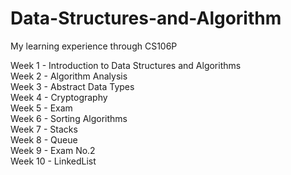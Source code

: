 # Data-Structures-and-Algorithm
My learning experience through CS106P

Week 1 - Introduction	to	Data	Structures	and	Algorithms<br />
Week 2 - Algorithm Analysis<br />
Week 3 - Abstract Data Types<br />
Week 4 - Cryptography<br />
Week 5 - Exam<br />
Week 6 - Sorting Algorithms<br />
Week 7 - Stacks<br />
Week 8 - Queue <br />
Week 9 - Exam No.2 <br />
Week 10 - LinkedList
